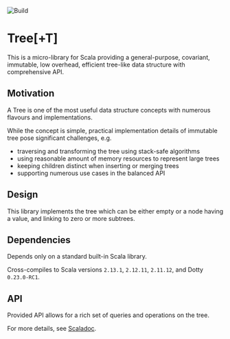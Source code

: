 ![Build](https://github.com/arturopala/scala-tree/workflows/Scala%20CI/badge.svg)

Tree\[+T]
===

This is a micro-library for Scala providing 
a general-purpose, covariant, immutable, low overhead, 
efficient tree-like data structure with comprehensive API.

Motivation
---

A Tree is one of the most useful data structure concepts with numerous flavours and implementations.

While the concept is simple, practical implementation details of immutable tree pose significant challenges, e.g.

- traversing and transforming the tree using stack-safe algorithms
- using reasonable amount of memory resources to represent large trees
- keeping children distinct when inserting or merging trees
- supporting numerous use cases in the balanced API

Design
---

This library implements the tree which can be either empty 
or a node having a value, and linking to zero or more subtrees.

Dependencies
---

Depends only on a standard built-in Scala library.

Cross-compiles to Scala versions `2.13.1`, `2.12.11`, `2.11.12`, and Dotty `0.23.0-RC1`.

API
---

Provided API allows for a rich set of queries and operations on the tree. 

For more details, see [Scaladoc](https://arturopala.github.io/scala-tree/latest/api/com/github/arturopala/tree/Tree.html).
